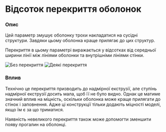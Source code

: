 Відсоток перекриття оболонок
====

### **Опис**

Цей параметр змушує оболонку трохи накладатися на сусідні структури. Завдяки цьому оболонка краще прилягає до цих структур.

Перекриття в цьому параметрі виражається у відсотках від середньої ширини лінії між лініями оболонки та внутрішніми лініями стінки.

![Без перекриття](../images/skin_overlap_none.png)
![Деякі перекриття](../images/skin_overlap_20.png)

### **Вплив**

Технічно це перекриття призводить до надмірної екструзії, але ступінь надмірної екструзії досить мала, щоб її не було видно. Однак це матиме значний вплив на міцність, оскільки оболонка може краще прилягати до стінок і заповнення. Адже ці конструкції тільки додають міцності моделі, якщо їм є за що триматися.

Наявність невеликого перекриття також може допомогти зменшити появу прогалин на оболонці.
